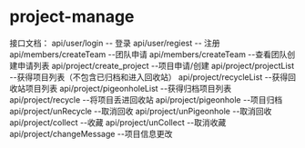 # project-manage

接口文档：
api/user/login -- 登录
api/user/regiest -- 注册
api/members/createTeam --团队申请
api/members/createTeam --查看团队创建申请列表
api/project/create_project --项目申请/创建
api/project/projectList --获得项目列表（不包含已归档和进入回收站）
api/project/recycleList --获得回收站项目列表
api/project/pigeonholeList --获得归档项目列表
api/project/recycle --将项目丢进回收站
api/project/pigeonhole --项目归档
api/project/unRecycle --取消回收
api/project/unPigeonhole --取消回收
api/project/collect --收藏
api/project/unCollect --取消收藏
api/project/changeMessage --项目信息更改
